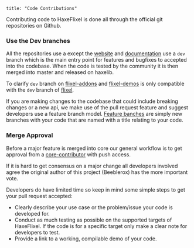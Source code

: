 ```
title: "Code Contributions"
```

Contributing code to HaxeFlixel is done all through the official git repositories on Github. 

### Use the Dev branches

All the repositories use a except the [website](https://github.com/HaxeFlixel/haxeflixel.com) and [documentation](https://github.com/HaxeFlixel/flixel-docs) use a `dev` branch which is the main entry point for features and bugfixes to accepted into the codebase. When the code is tested by the community it is then merged into master and released on haxelib.

To clarify `dev` branch on [flixel-addons](https://github.com/HaxeFlixel/flixel-addons) and [flixel-demos](https://github.com/HaxeFlixel/flixel-demos) is only compatible with the `dev` branch of [flixel](https://github.com/HaxeFlixel/flixel).

If you are making changes to the codebase that could include breaking changes or a new api, we make use of the pull request feature and suggest developers use a feature branch model. [Feature banches](https://www.atlassian.com/git/workflows#!workflow-feature-branch) are simply new branches with your code that are named with a title relating to your code.


### Merge Approval

Before a major feature is merged into core our general workflow is to get approval from a [core-contributor](https://github.com/orgs/HaxeFlixel/members) with push access.

If it is hard to get consensus on a major change all developers involved agree the original author of this project (Beeblerox) has the more important vote.

Developers do have limited time so keep in mind some simple steps to get your pull request accepted:

- Clearly describe your use case or the problem/issue your code is developed for.
- Conduct as much testing as possible on the supported targets of HaxeFlixel. If the code is for a specific target only make a clear note for developers to test.
- Provide a link to a working, compilable demo of your code.
